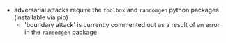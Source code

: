 - adversarial attacks require the `foolbox` and `randomgen` python packages (installable via pip)
  - 'boundary attack' is currently commented out as a result of an error in the `randomgen` package